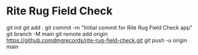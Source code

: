 # Rite Rug Field Check
git init
git add .
git commit -m "Initial commit for Rite Rug Field Check app"
git branch -M main
git remote add origin https://github.comdmgrecords/rite-rug-field-check.git
git push -u origin main
